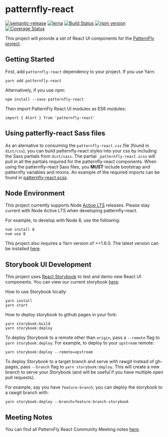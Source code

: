 # patternfly-react

[![semantic-release](https://img.shields.io/badge/%20%20%F0%9F%93%A6%F0%9F%9A%80-semantic--release-e10079.svg)](https://github.com/semantic-release/semantic-release)
[![lerna](https://img.shields.io/badge/maintained%20with-lerna-cc00ff.svg)](https://lernajs.io/)
[![Build Status](https://travis-ci.org/patternfly/patternfly-react.svg?branch=master)](https://travis-ci.org/patternfly/patternfly-react)
[![npm version](https://badge.fury.io/js/patternfly-react.svg)](https://badge.fury.io/js/patternfly-react)
[![Coverage Status](https://coveralls.io/repos/github/patternfly/patternfly-react/badge.svg?branch=master)](https://coveralls.io/github/patternfly/patternfly-react?branch=master)

This project will provide a set of React UI components for the [PatternFly project](https://patternfly.org).

## Getting Started

First, add `patternfly-react` dependency to your project. If you use Yarn:

```
yarn add patternfly-react
```

Alternatively, if you use npm:

```
npm install --save patternfly-react
```

Then import PatternFly React UI modules as ES6 modules:

```
import { Alert } from 'patternfly-react'
```

## Using patterfly-react Sass files

As an alernative to consuming the `patternfly-react.css` file (found in `dist/css`), you can build patternfly-react styles into your css by including the Sass partials from `dist/sass`. The partial `_patternfly-react.scss` will pull in all the partials required for the patternfly-react components. When using the patternfly-react Sass files, you **MUST** include bootstrap and patternfly variables and mixins. An example of the required imports can be found in [patternfly-react.scss](./packages/patternfly-react/sass/patternfly-react.scss).

## Node Environment

This project currently supports Node [Active LTS](https://github.com/nodejs/Release#release-schedule) releases. Please stay current with Node Active LTS when developing patternfly-react.

For example, to develop with Node 8, use the following:

```
nvm install 8
nvm use 8
```

This project also requires a Yarn version of >=1.6.0. The latest version can be installed [here](https://yarnpkg.com/).

## Storybook UI Development

This project uses [React Storybook](https://storybook.js.org/) to test and demo new React UI components. You can view our current storybook [here](https://rawgit.com/patternfly/patternfly-react/gh-pages/index.html).

How to use Storybook locally:

```
yarn install
yarn start
```

How to deploy storybook to github pages in your fork:

```
yarn storybook:build
yarn storybook:deploy
```

To deploy Storybook to a remote other than `origin`, pass a `--remote` flag to `yarn storybook:deploy`.
For example, to deploy to your `upstream` remote:

```
yarn storybook:deploy --remote=upstream
```

To deploy Storybook to a target branch and serve with rawgit instead of gh-pages, pass `--branch` flag to `yarn storybook:deploy`. This will create a new branch to serve your Storybook (and will be useful if you have multiple open pull requests).

For example, say you have `feature-branch`, you can deploy the storybook to a rawgit branch with:

```
yarn storybook:deploy --branch=feature-branch-storybook
```

## Meeting Notes

You can find all PatternFly React Community Meeting notes [here](http://www.patternfly.org/community/monthly-community-meeting/).
